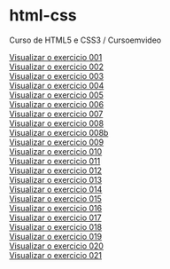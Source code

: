 # html-css

Curso de HTML5 e CSS3 / Cursoemvideo

<a href="https://fabio-arbr.github.io/html-css/tasks/ex001/" target="_blank">Visualizar o exercicio 001</a>
<br>
<a href="https://fabio-arbr.github.io/html-css/tasks/ex002/" target="_blank">Visualizar o exercicio 002</a>
<br>
<a href="https://fabio-arbr.github.io/html-css/tasks/ex003/" target="_blank">Visualizar o exercicio 003</a>
<br>
<a href="https://fabio-arbr.github.io/html-css/tasks/ex004/" target="_blank">Visualizar o exercicio 004</a>
<br>
<a href="https://fabio-arbr.github.io/html-css/tasks/ex005/" target="_blank">Visualizar o exercicio 005</a>
<br>
<a href="https://fabio-arbr.github.io/html-css/tasks/ex006/" target="_blank">Visualizar o exercicio 006</a>
<br>
<a href="https://fabio-arbr.github.io/html-css/tasks/ex007/" target="_blank">Visualizar o exercicio 007</a>
<br>
<a href="https://fabio-arbr.github.io/html-css/tasks/ex008/" target="_blank">Visualizar o exercicio 008</a>
<br>
<a href="https://fabio-arbr.github.io/html-css/tasks/ex008b/" target="_blank">Visualizar o exercicio 008b</a>
<br>
<a href="https://fabio-arbr.github.io/html-css/tasks/ex009/" target="_blank">Visualizar o exercicio 009</a>
<br>
<a href="https://fabio-arbr.github.io/html-css/tasks/ex010/" target="_blank">Visualizar o exercicio 010</a>
<br>
<a href="https://fabio-arbr.github.io/html-css/tasks/ex011/" target="_blank">Visualizar o exercicio 011</a>
<br>
<a href="https://fabio-arbr.github.io/html-css/tasks/ex012/" target="_blank">Visualizar o exercicio 012</a>
<br>
<a href="https://fabio-arbr.github.io/html-css/tasks/ex013/" target="_blank">Visualizar o exercicio 013</a>
<br>
<a href="https://fabio-arbr.github.io/html-css/tasks/ex014/" target="_blank">Visualizar o exercicio 014</a>
<br>
<a href="https://fabio-arbr.github.io/html-css/tasks/ex015/" target="_blank">Visualizar o exercicio 015</a>
<br>
<a href="https://fabio-arbr.github.io/html-css/tasks/ex016/" target="_blank">Visualizar o exercicio 016</a>
<br>
<a href="https://fabio-arbr.github.io/html-css/tasks/ex017/" target="_blank">Visualizar o exercicio 017</a>
<br>
<a href="https://fabio-arbr.github.io/html-css/tasks/ex018/" target="_blank">Visualizar o exercicio 018</a>
<br>
<a href="https://fabio-arbr.github.io/html-css/tasks/ex019/" target="_blank">Visualizar o exercicio 019</a>
<br>
<a href="https://fabio-arbr.github.io/html-css/tasks/ex020/" target="_blank">Visualizar o exercicio 020</a>
<br>
<a href="https://fabio-arbr.github.io/html-css/tasks/ex021/" target="_blank">Visualizar o exercicio 021</a>


